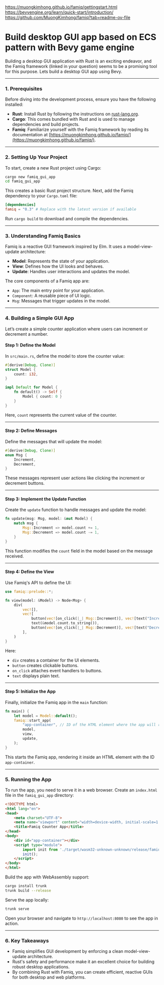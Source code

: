 https://muongkimhong.github.io/famiq/gettingstart.html
https://bevyengine.org/learn/quick-start/introduction/
https://github.com/MuongKimhong/famiq?tab=readme-ov-file

# Build desktop GUI app based on ECS pattern with Bevy game engine

Building a desktop GUI application with Rust is an exciting endeavor, and the Famiq framework (linked in your question) seems to be a promising tool for this purpose. Lets build a desktop GUI app using Bevy.

---

### **1. Prerequisites**
Before diving into the development process, ensure you have the following installed:
- **Rust**: Install Rust by following the instructions on [rust-lang.org](https://www.rust-lang.org/tools/install).
- **Cargo**: This comes bundled with Rust and is used to manage dependencies and build projects.
- **Famiq**: Familiarize yourself with the Famiq framework by reading its documentation at [https://muongkimhong.github.io/famiq/](https://muongkimhong.github.io/famiq/).

---

### **2. Setting Up Your Project**
To start, create a new Rust project using Cargo:

```bash
cargo new famiq_gui_app
cd famiq_gui_app
```

This creates a basic Rust project structure. Next, add the Famiq dependency to your `Cargo.toml` file:

```toml
[dependencies]
famiq = "0.3" # Replace with the latest version if available
```

Run `cargo build` to download and compile the dependencies.

---

### **3. Understanding Famiq Basics**
Famiq is a reactive GUI framework inspired by Elm. It uses a model-view-update architecture:
- **Model**: Represents the state of your application.
- **View**: Defines how the UI looks and behaves.
- **Update**: Handles user interactions and updates the model.

The core components of a Famiq app are:
- `App`: The main entry point for your application.
- `Component`: A reusable piece of UI logic.
- `Msg`: Messages that trigger updates in the model.

---

### **4. Building a Simple GUI App**
Let’s create a simple counter application where users can increment or decrement a number.

#### **Step 1: Define the Model**
In `src/main.rs`, define the model to store the counter value:

```rust
#[derive(Debug, Clone)]
struct Model {
    count: i32,
}

impl Default for Model {
    fn default() -> Self {
        Model { count: 0 }
    }
}
```

Here, `count` represents the current value of the counter.

---

#### **Step 2: Define Messages**
Define the messages that will update the model:

```rust
#[derive(Debug, Clone)]
enum Msg {
    Increment,
    Decrement,
}
```

These messages represent user actions like clicking the increment or decrement buttons.

---

#### **Step 3: Implement the Update Function**
Create the `update` function to handle messages and update the model:

```rust
fn update(msg: Msg, model: &mut Model) {
    match msg {
        Msg::Increment => model.count += 1,
        Msg::Decrement => model.count -= 1,
    }
}
```

This function modifies the `count` field in the model based on the message received.

---

#### **Step 4: Define the View**
Use Famiq's API to define the UI:

```rust
use famiq::prelude::*;

fn view(model: &Model) -> Node<Msg> {
    div(
        vec![],
        vec![
            button(vec![on_click(|_| Msg::Increment)], vec![text("Increment")]),
            text(&model.count.to_string()),
            button(vec![on_click(|_| Msg::Decrement)], vec![text("Decrement")]),
        ],
    )
}
```

Here:
- `div` creates a container for the UI elements.
- `button` creates clickable buttons.
- `on_click` attaches event handlers to buttons.
- `text` displays plain text.

---

#### **Step 5: Initialize the App**
Finally, initialize the Famiq app in the `main` function:

```rust
fn main() {
    let model = Model::default();
    famiq::start_app(
        "app-container", // ID of the HTML element where the app will render
        model,
        view,
        update,
    );
}
```

This starts the Famiq app, rendering it inside an HTML element with the ID `app-container`.

---

### **5. Running the App**
To run the app, you need to serve it in a web browser. Create an `index.html` file in the `famiq_gui_app` directory:

```html
<!DOCTYPE html>
<html lang="en">
<head>
    <meta charset="UTF-8">
    <meta name="viewport" content="width=device-width, initial-scale=1.0">
    <title>Famiq Counter App</title>
</head>
<body>
    <div id="app-container"></div>
    <script type="module">
        import init from './target/wasm32-unknown-unknown/release/famiq_gui_app.js';
        init();
    </script>
</body>
</html>
```

Build the app with WebAssembly support:

```bash
cargo install trunk
trunk build --release
```

Serve the app locally:

```bash
trunk serve
```

Open your browser and navigate to `http://localhost:8080` to see the app in action.

---

### **6. Key Takeaways**
- Famiq simplifies GUI development by enforcing a clean model-view-update architecture.
- Rust's safety and performance make it an excellent choice for building robust desktop applications.
- By combining Rust with Famiq, you can create efficient, reactive GUIs for both desktop and web platforms.

